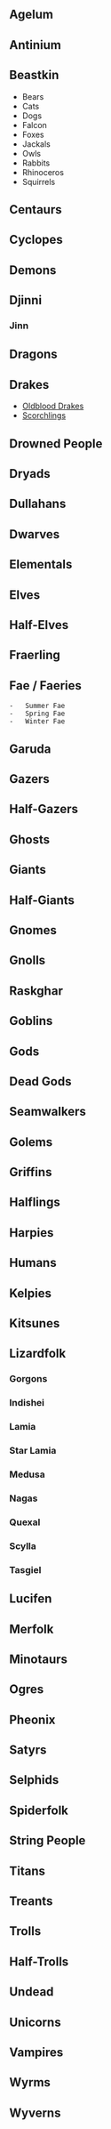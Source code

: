 ##  Agelum

##  Antinium
##  Beastkin
-   Bears
-   Cats
-   Dogs
-   Falcon
-   Foxes
-   Jackals
-   Owls
-   Rabbits
-   Rhinoceros
-   Squirrels
## Centaurs
## Cyclopes
## Demons
## Djinni
### Jinn
## Dragons
## Drakes
-   [Oldblood Drakes](https://thewanderinginn.fandom.com/wiki/Oldblood_Drakes "Oldblood Drakes")
-   [Scorchlings](https://thewanderinginn.fandom.com/wiki/Scorchling "Scorchling")
## Drowned People
## Dryads
## Dullahans
## Dwarves
## Elementals
## Elves
## Half-Elves
## Fraerling
## Fae / Faeries
    -   Summer Fae
    -   Spring Fae
    -   Winter Fae 
## Garuda
## Gazers
## Half-Gazers
## Ghosts
## Giants
## Half-Giants
## Gnomes
## Gnolls
## Raskghar
## Goblins
## Gods
## Dead Gods
## Seamwalkers
## Golems
## Griffins
## Halflings
## Harpies
## Humans
## Kelpies 
## Kitsunes
## Lizardfolk
###  Gorgons
###  Indishei
###  Lamia
###  Star Lamia
###  Medusa
###  Nagas
###  Quexal
###  Scylla
###  Tasgiel
## Lucifen
## Merfolk
## Minotaurs
## Ogres
## Pheonix
## Satyrs
## Selphids
## Spiderfolk
## String People
## Titans
## Treants
## Trolls
## Half-Trolls
## Undead
## Unicorns
## Vampires
## Wyrms
## Wyverns